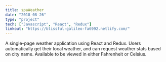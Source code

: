 ```yaml
---
title: spaWeather
date: "2018-08-26"
type: "project"
tech: ["Javascript", "React", "Redux"]
linkout: "https://blissful-galileo-fa6992.netlify.com/"
---
```


A single-page weather application using React and Redux. Users automatically get their local weather, and can request weather stats based on city name. Available to be viewed in either Fahrenheit or Celsius.